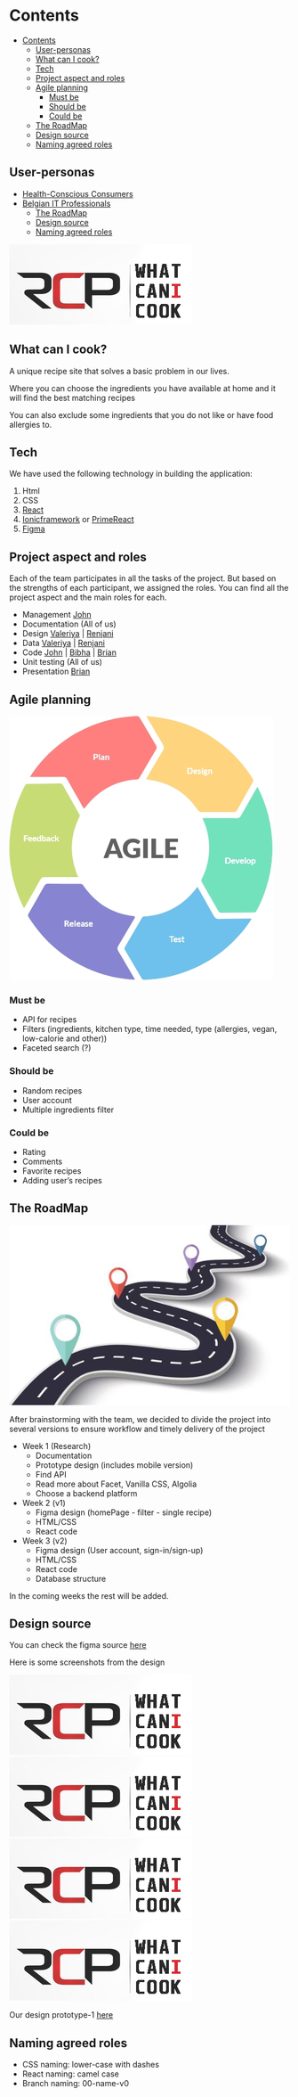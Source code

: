 # Contents

- [Contents](#contents)
  - [User-personas](#user-personas)
  - [What can I cook?](#what-can-i-cook)
  - [Tech](#tech)
  - [Project aspect and roles](#project-aspect-and-roles)
  - [Agile planning](#agile-planning)
    - [Must be](#must-be)
    - [Should be](#should-be)
    - [Could be](#could-be)
  - [The RoadMap](#the-roadmap)
  - [Design source](#design-source)
  - [Naming agreed roles](#naming-agreed-roles)

## User-personas

- [Health-Conscious Consumers](/user-persona1.md)
- [Belgian IT Professionals](/user-persona2.md)
  - [The RoadMap](#the-roadmap)
  - [Design source](#design-source)
  - [Naming agreed roles](#naming-agreed-roles)

![logo](public/assets/design/../RCP-logo.jpg)

## What can I cook?

A unique recipe site that solves a basic problem in our lives.

Where you can choose the ingredients you have available at home and it will find the best matching recipes

You can also exclude some ingredients that you do not like or have food allergies to.

## Tech

We have used the following technology in building the application:

1. Html
2. CSS
3. [React](https://ionicframework.com/)
4. [Ionicframework](https://ionicframework.com) or [PrimeReact](https://primereact.org)
5. [Figma](https://www.figma.com/)

## Project aspect and roles

Each of the team participates in all the tasks of the project. But based on the strengths of each participant, we assigned the roles. You can find all the project aspect and the main roles for each.

- Management [John](https://github.com/johnedelbi)
- Documentation (All of us)
- Design [Valeriya](https://github.com/V-Valkiriya) | [Renjani](https://github.com/renjani2022)
- Data [Valeriya](https://github.com/V-Valkiriya) | [Renjani](https://github.com/renjani2022)
- Code [John](https://github.com/johnedelbi) | [Bibha](https://github.com/bibhasingh) | [Brian](https://github.com/BrianMunene96)
- Unit testing (All of us)
- Presentation [Brian](https://github.com/BrianMunene96)

## Agile planning

![Agile planning](public/assets/design/../Agile.jpg)

### Must be

- API for recipes
- Filters (ingredients, kitchen type, time needed, type (allergies, vegan, low-calorie and other))
- Faceted search (?)

### Should be

- Random recipes
- User account
- Multiple ingredients filter

### Could be

- Rating
- Comments
- Favorite recipes
- Adding user’s recipes

## The RoadMap

![RoadMap](public/assets/design/../roadmap.jpg)

After brainstorming with the team, we decided to divide the project into several versions to ensure workflow and timely delivery of the project

- Week 1 (Research)
  - Documentation
  - Prototype design (includes mobile version)
  - Find API
  - Read more about Facet, Vanilla CSS, Algolia
  - Choose a backend platform
- Week 2 (v1)
  - Figma design (homePage - filter - single recipe)
  - HTML/CSS
  - React code
- Week 3 (v2)
  - Figma design (User account, sign-in/sign-up)
  - HTML/CSS
  - React code
  - Database structure

In the coming weeks the rest will be added.

## Design source

You can check the figma source [here](https://www.figma.com/file/)

Here is some screenshots from the design

![logo](public/assets/design/../RCP-logo.jpg)
![logo](public/assets/design/../RCP-logo.jpg)
![logo](public/assets/design/../RCP-logo.jpg)
![logo](public/assets/design/../RCP-logo.jpg)

Our design prototype-1 [here](prototype1.md)

## Naming agreed roles

- CSS naming: lower-case with dashes
- React naming: camel case
- Branch naming: 00-name-v0
